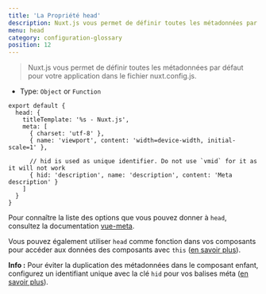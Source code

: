 ```yaml
---
title: 'La Propriété head'
description: Nuxt.js vous permet de définir toutes les métadonnées par défaut pour votre application dans le fichier nuxt.config.js.
menu: head
category: configuration-glossary
position: 12
---
```


> Nuxt.js vous permet de définir toutes les métadonnées par défaut pour votre application dans le fichier nuxt.config.js.

- Type: `Object` or `Function`

```js{}[nuxt.config.js]
export default {
  head: {
    titleTemplate: '%s - Nuxt.js',
    meta: [
      { charset: 'utf-8' },
      { name: 'viewport', content: 'width=device-width, initial-scale=1' },

      // hid is used as unique identifier. Do not use `vmid` for it as it will not work
      { hid: 'description', name: 'description', content: 'Meta description' }
    ]
  }
}
```

Pour connaître la liste des options que vous pouvez donner à `head`, consultez la documentation [vue-meta](https://vue-meta.nuxtjs.org/api/#metainfo-properties).

Vous pouvez également utiliser `head` comme fonction dans vos composants pour accéder aux données des composants avec `this` ([en savoir plus](/guides/components-glossary/pages-head)).

<base-alert type="info">

<b>Info :</b> Pour éviter la duplication des métadonnées dans le composant enfant, configurez un identifiant unique avec la clé `hid` pour vos balises méta ([en savoir plus](https://vue-meta.nuxtjs.org/api/#tagidkeyname)).

</base-alert>
